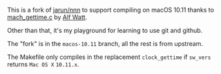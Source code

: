 This is a fork of [jarun/nnn](https://github.com/jarun/nnn) to support compiling on macOS 10.11 thanks to [mach_gettime.c](https://gist.github.com/alfwatt/3588c5aa1f7a1ef7a3bb) by [Alf Watt](github.com/alfwatt).

Other than that, it's my playground for learning to use git and github.

The "fork" is in the `macos-10.11` branch, all the rest is from upstream.

The Makefile only compiles in the replacement `clock_gettime` if `sw_vers` returns `Mac OS X` `10.11.x`.
